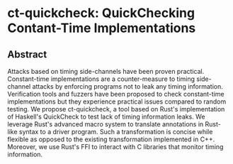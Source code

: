 # ct-quickcheck: QuickChecking Contant-Time Implementations

## Abstract
Attacks based on timing side-channels have been proven practical.
Constant-time implementations are a counter-measure to timing side-channel attacks by enforcing programs not to leak any timing information.
Verification tools and fuzzers have been proposed to check constant-time implementations but they experience practical issues compared to random testing.
We propose ct-quickcheck, a tool based on Rust's implementation of Haskell's QuickCheck to test lack of timing information leaks.
We leverage Rust's advanced macro system to translate annotations in Rust-like syntax to a driver program.
Such a transformation is concise while flexible as opposed to the existing transformation implemented in C++.
Moreover, we use Rust's FFI to interact with C libraries that monitor timing information.
